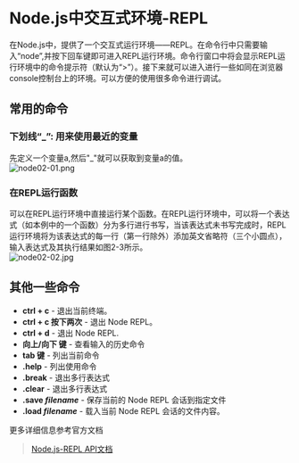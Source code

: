 # Node.js中交互式环境-REPL

在Node.js中，提供了一个交互式运行环境——REPL。在命令行中只需要输入“node”,并按下回车键即可进入REPL运行环境。命令行窗口中将会显示REPL运行环境中的命令提示符（默认为“>”）。接下来就可以进入进行一些如同在浏览器console控制台上的环境。可以方便的使用很多命令进行调试。

[](http://nodejs.cn/api/repl.html)

<a name="fRjgT"></a>
## 常用的命令

<a name="lgDNK"></a>
### 下划线“_”: 用来使用最近的变量
先定义一个变量a,然后"_"就可以获取到变量a的值。<br />![node02-01.png](https://cdn.nlark.com/yuque/0/2020/png/424641/1583549244018-910df66d-7b75-4a2d-b7b5-ef0c84433c32.png#align=left&display=inline&height=363&name=node02-01.png&originHeight=363&originWidth=589&size=27307&status=done&style=none&width=589)

<a name="9KRtA"></a>
### 在REPL运行函数
可以在REPL运行环境中直接运行某个函数。在REPL运行环境中，可以将一个表达式（如本例中的一个函数）分为多行进行书写，当该表达式未书写完成时，REPL运行环境将为该表达式的每一行（第一行除外）添加英文省略符（三个小圆点），输入表达式及其执行结果如图2-3所示。<br />![node02-02.jpg](https://cdn.nlark.com/yuque/0/2020/jpeg/424641/1583549396592-292a0fe1-1f5a-492c-acc7-28ab49c4a566.jpeg#align=left&display=inline&height=230&name=node02-02.jpg&originHeight=230&originWidth=698&size=45920&status=done&style=none&width=698)

<a name="Mkri8"></a>
## 其他一些命令

- **ctrl + c** - 退出当前终端。<br />
- **ctrl + c 按下两次** - 退出 Node REPL。<br />
- **ctrl + d** - 退出 Node REPL.<br />
- **向上/向下 键** - 查看输入的历史命令<br />
- **tab 键** - 列出当前命令<br />
- **.help** - 列出使用命令<br />
- **.break** - 退出多行表达式<br />
- **.clear** - 退出多行表达式<br />
- **.save _filename_** - 保存当前的 Node REPL 会话到指定文件<br />
- **.load _filename_** - 载入当前 Node REPL 会话的文件内容。

更多详细信息参考官方文档
> [Node.js-REPL API文档](http://nodejs.cn/api/repl.html)

